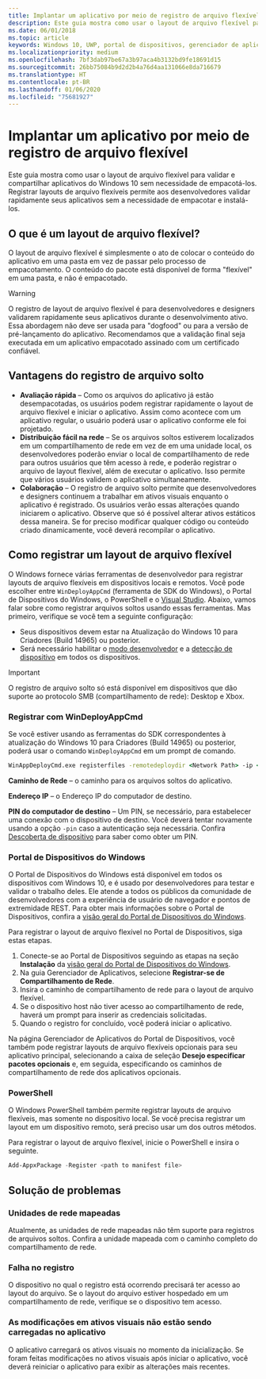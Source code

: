 ```yaml
---
title: Implantar um aplicativo por meio de registro de arquivo flexível
description: Este guia mostra como usar o layout de arquivo flexível para validar e compartilhar aplicativos do Windows 10 sem necessidade de empacotá-los.
ms.date: 06/01/2018
ms.topic: article
keywords: Windows 10, UWP, portal de dispositivos, gerenciador de aplicativos, implantação, SDK
ms.localizationpriority: medium
ms.openlocfilehash: 7bf3dab97be67a3b97aca4b3132bd9fe18691d15
ms.sourcegitcommit: 26bb75084b9d2d2b4a76d4aa131066e8da716679
ms.translationtype: HT
ms.contentlocale: pt-BR
ms.lasthandoff: 01/06/2020
ms.locfileid: "75681927"
---
```

# <a name="deploy-an-app-through-loose-file-registration"></a>Implantar um aplicativo por meio de registro de arquivo flexível 

Este guia mostra como usar o layout de arquivo flexível para validar e compartilhar aplicativos do Windows 10 sem necessidade de empacotá-los. Registrar layouts de arquivo flexíveis permite aos desenvolvedores validar rapidamente seus aplicativos sem a necessidade de empacotar e instalá-los. 

## <a name="what-is-a-loose-file-layout"></a>O que é um layout de arquivo flexível?

O layout de arquivo flexível é simplesmente o ato de colocar o conteúdo do aplicativo em uma pasta em vez de passar pelo processo de empacotamento. O conteúdo do pacote está disponível de forma "flexível" em uma pasta, e não é empacotado. 

> [!WARNING]
> O registro de layout de arquivo flexível é para desenvolvedores e designers validarem rapidamente seus aplicativos durante o desenvolvimento ativo. Essa abordagem não deve ser usada para "dogfood" ou para a versão de pré-lançamento do aplicativo. Recomendamos que a validação final seja executada em um aplicativo empacotado assinado com um certificado confiável. 

## <a name="advantages-of-loose-file-registration"></a>Vantagens do registro de arquivo solto

- **Avaliação rápida** – Como os arquivos do aplicativo já estão desempacotadas, os usuários podem registrar rapidamente o layout de arquivo flexível e iniciar o aplicativo. Assim como acontece com um aplicativo regular, o usuário poderá usar o aplicativo conforme ele foi projetado. 
- **Distribuição fácil na rede** – Se os arquivos soltos estiverem localizados em um compartilhamento de rede em vez de em uma unidade local, os desenvolvedores poderão enviar o local de compartilhamento de rede para outros usuários que têm acesso à rede, e poderão registrar o arquivo de layout flexível, além de executar o aplicativo. Isso permite que vários usuários validem o aplicativo simultaneamente. 
- **Colaboração** – O registro de arquivo solto permite que desenvolvedores e designers continuem a trabalhar em ativos visuais enquanto o aplicativo é registrado. Os usuários verão essas alterações quando iniciarem o aplicativo. Observe que só é possível alterar ativos estáticos dessa maneira. Se for preciso modificar qualquer código ou conteúdo criado dinamicamente, você deverá recompilar o aplicativo.

## <a name="how-to-register-a-loose-file-layout"></a>Como registrar um layout de arquivo flexível

O Windows fornece várias ferramentas de desenvolvedor para registrar layouts de arquivo flexíveis em dispositivos locais e remotos. Você pode escolher entre `WinDeployAppCmd` (ferramenta de SDK do Windows), o Portal de Dispositivos do Windows, o PowerShell e o [Visual Studio](https://docs.microsoft.com/windows/uwp/debug-test-perf/deploying-and-debugging-uwp-apps#register-layout-from-network). Abaixo, vamos falar sobre como registrar arquivos soltos usando essas ferramentas. Mas primeiro, verifique se você tem a seguinte configuração:

- Seus dispositivos devem estar na Atualização do Windows 10 para Criadores (Build 14965) ou posterior.
- Será necessário habilitar o [modo desenvolvedor](https://docs.microsoft.com/windows/uwp/get-started/enable-your-device-for-development) e a [detecção de dispositivo](https://docs.microsoft.com/windows/uwp/get-started/enable-your-device-for-development#device-discovery) em todos os dispositivos.

> [!IMPORTANT]
> O registro de arquivo solto só está disponível em dispositivos que dão suporte ao protocolo SMB (compartilhamento de rede): Desktop e Xbox. 

### <a name="register-with-windeployappcmd"></a>Registrar com WinDeployAppCmd

Se você estiver usando as ferramentas do SDK correspondentes à atualização do Windows 10 para Criadores (Build 14965) ou posterior, poderá usar o comando `WinDeployAppCmd` em um prompt de comando.

```cmd
WinAppDeployCmd.exe registerfiles -remotedeploydir <Network Path> -ip <IP Address> -pin <target machine PIN>
```

**Caminho de Rede** – o caminho para os arquivos soltos do aplicativo.

**Endereço IP** – o Endereço IP do computador de destino.

**PIN do computador de destino** – Um PIN, se necessário, para estabelecer uma conexão com o dispositivo de destino. Você deverá tentar novamente usando a opção `-pin` caso a autenticação seja necessária. Confira [Descoberta de dispositivo](https://docs.microsoft.com/windows/uwp/get-started/enable-your-device-for-development#device-discovery) para saber como obter um PIN.

### <a name="windows-device-portal"></a>Portal de Dispositivos do Windows

O Portal de Dispositivos do Windows está disponível em todos os dispositivos com Windows 10, e é usado por desenvolvedores para testar e validar o trabalho deles. Ele atende a todos os públicos da comunidade de desenvolvedores com a experiência de usuário de navegador e pontos de extremidade REST. Para obter mais informações sobre o Portal de Dispositivos, confira a [visão geral do Portal de Dispositivos do Windows](device-portal.md).

Para registrar o layout de arquivo flexível no Portal de Dispositivos, siga estas etapas.

1. Conecte-se ao Portal de Dispositivos seguindo as etapas na seção **Instalação** da [visão geral do Portal de Dispositivos do Windows](device-portal.md).
1. Na guia Gerenciador de Aplicativos, selecione **Registrar-se de Compartilhamento de Rede**.
1. Insira o caminho de compartilhamento de rede para o layout de arquivo flexível. 
1. Se o dispositivo host não tiver acesso ao compartilhamento de rede, haverá um prompt para inserir as credenciais solicitadas.
1. Quando o registro for concluído, você poderá iniciar o aplicativo.

Na página Gerenciador de Aplicativos do Portal de Dispositivos, você também pode registrar layouts de arquivo flexíveis opcionais para seu aplicativo principal, selecionando a caixa de seleção **Desejo especificar pacotes opcionais** e, em seguida, especificando os caminhos de compartilhamento de rede dos aplicativos opcionais. 

### <a name="powershell"></a>PowerShell 

O Windows PowerShell também permite registrar layouts de arquivo flexíveis, mas somente no dispositivo local. Se você precisa registrar um layout em um dispositivo remoto, será preciso usar um dos outros métodos. 

Para registrar o layout de arquivo flexível, inicie o PowerShell e insira o seguinte.

```PowerShell
Add-AppxPackage -Register <path to manifest file>
```

## <a name="troubleshooting"></a>Solução de problemas

### <a name="mapped-network-drives"></a>Unidades de rede mapeadas
Atualmente, as unidades de rede mapeadas não têm suporte para registros de arquivos soltos. Confira a unidade mapeada com o caminho completo do compartilhamento de rede.

### <a name="registration-failure"></a>Falha no registro
O dispositivo no qual o registro está ocorrendo precisará ter acesso ao layout do arquivo. Se o layout do arquivo estiver hospedado em um compartilhamento de rede, verifique se o dispositivo tem acesso. 

### <a name="modifications-to-visual-assets-arent-being-loaded-in-the-app"></a>As modificações em ativos visuais não estão sendo carregadas no aplicativo 
O aplicativo carregará os ativos visuais no momento da inicialização. Se foram feitas modificações no ativos visuais após iniciar o aplicativo, você deverá reiniciar o aplicativo para exibir as alterações mais recentes.
